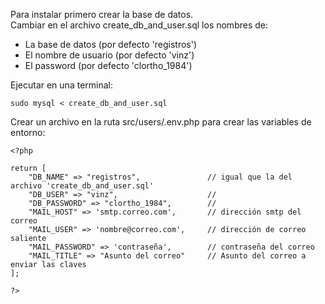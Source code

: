 Para instalar primero crear la base de datos.  
Cambiar en el archivo create_db_and_user.sql los nombres de:
- La base de datos (por defecto 'registros')
- El nombre de usuario (por defecto 'vinz')
- El password (por defecto 'clortho_1984')

Ejecutar en una terminal:
~~~
sudo mysql < create_db_and_user.sql
~~~

Crear un archivo en la ruta src/users/.env.php para crear las
variables de entorno:  

~~~
<?php 

return [
    "DB_NAME" => "registros",               // igual que la del archivo 'create_db_and_user.sql'
    "DB_USER" => "vinz",                    // 
    "DB_PASSWORD" => "clortho_1984",        //
    "MAIL_HOST" => 'smtp.correo.com',       // dirección smtp del correo
    "MAIL_USER" => 'nombre@correo.com',     // dirección de correo saliente
    "MAIL_PASSWORD" => 'contraseña',        // contraseña del correo
    "MAIL_TITLE" => "Asunto del correo"     // Asunto del correo a enviar las claves
];

?>
~~~